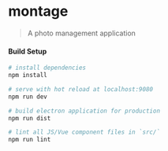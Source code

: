 # montage

> A photo management application

#### Build Setup

``` bash
# install dependencies
npm install

# serve with hot reload at localhost:9080
npm run dev

# build electron application for production
npm run dist

# lint all JS/Vue component files in `src/`
npm run lint

```
